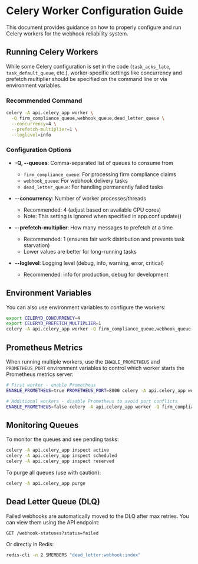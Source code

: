 # Celery Worker Configuration Guide

This document provides guidance on how to properly configure and run Celery workers for the webhook reliability system.

## Running Celery Workers

While some Celery configuration is set in the code (`task_acks_late`, `task_default_queue`, etc.), worker-specific settings like concurrency and prefetch multiplier should be specified on the command line or via environment variables.

### Recommended Command

```bash
celery -A api.celery_app worker \
  -Q firm_compliance_queue,webhook_queue,dead_letter_queue \
  --concurrency=4 \
  --prefetch-multiplier=1 \
  --loglevel=info
```

### Configuration Options

- **-Q, --queues**: Comma-separated list of queues to consume from
  - `firm_compliance_queue`: For processing firm compliance claims
  - `webhook_queue`: For webhook delivery tasks
  - `dead_letter_queue`: For handling permanently failed tasks

- **--concurrency**: Number of worker processes/threads
  - Recommended: 4 (adjust based on available CPU cores)
  - Note: This setting is ignored when specified in app.conf.update()

- **--prefetch-multiplier**: How many messages to prefetch at a time
  - Recommended: 1 (ensures fair work distribution and prevents task starvation)
  - Lower values are better for long-running tasks

- **--loglevel**: Logging level (debug, info, warning, error, critical)
  - Recommended: info for production, debug for development

## Environment Variables

You can also use environment variables to configure the workers:

```bash
export CELERYD_CONCURRENCY=4
export CELERYD_PREFETCH_MULTIPLIER=1
celery -A api.celery_app worker -Q firm_compliance_queue,webhook_queue,dead_letter_queue --loglevel=info
```

## Prometheus Metrics

When running multiple workers, use the `ENABLE_PROMETHEUS` and `PROMETHEUS_PORT` environment variables to control which worker starts the Prometheus metrics server:

```bash
# First worker - enable Prometheus
ENABLE_PROMETHEUS=true PROMETHEUS_PORT=8000 celery -A api.celery_app worker -Q firm_compliance_queue,webhook_queue,dead_letter_queue --concurrency=4 --prefetch-multiplier=1 --loglevel=info

# Additional workers - disable Prometheus to avoid port conflicts
ENABLE_PROMETHEUS=false celery -A api.celery_app worker -Q firm_compliance_queue,webhook_queue,dead_letter_queue --concurrency=4 --prefetch-multiplier=1 --loglevel=info
```

## Monitoring Queues

To monitor the queues and see pending tasks:

```bash
celery -A api.celery_app inspect active
celery -A api.celery_app inspect scheduled
celery -A api.celery_app inspect reserved
```

To purge all queues (use with caution):

```bash
celery -A api.celery_app purge
```

## Dead Letter Queue (DLQ)

Failed webhooks are automatically moved to the DLQ after max retries. You can view them using the API endpoint:

```
GET /webhook-statuses?status=failed
```

Or directly in Redis:

```bash
redis-cli -n 2 SMEMBERS "dead_letter:webhook:index"
